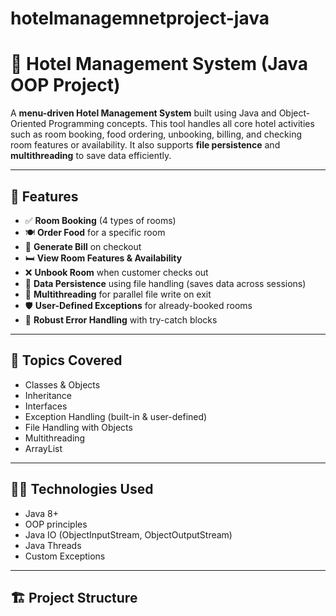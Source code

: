 # hotelmanagemnetproject-java
# 🏨 Hotel Management System (Java OOP Project)

A **menu-driven Hotel Management System** built using Java and Object-Oriented Programming concepts. This tool handles all core hotel activities such as room booking, food ordering, unbooking, billing, and checking room features or availability. It also supports **file persistence** and **multithreading** to save data efficiently.

---

## 🚀 Features

- ✅ **Room Booking** (4 types of rooms)
- 🍽 **Order Food** for a specific room
- 🧾 **Generate Bill** on checkout
- 🛏 **View Room Features & Availability**
- ❌ **Unbook Room** when customer checks out
- 💾 **Data Persistence** using file handling (saves data across sessions)
- 🔁 **Multithreading** for parallel file write on exit
- 🛡 **User-Defined Exceptions** for already-booked rooms
- 🔄 **Robust Error Handling** with try-catch blocks

---

## 📂 Topics Covered

- Classes & Objects  
- Inheritance  
- Interfaces  
- Exception Handling (built-in & user-defined)  
- File Handling with Objects  
- Multithreading  
- ArrayList  

---

## 🧑‍💻 Technologies Used

- Java 8+
- OOP principles
- Java IO (ObjectInputStream, ObjectOutputStream)
- Java Threads
- Custom Exceptions

---

## 🏗 Project Structure

